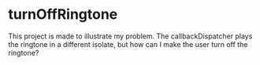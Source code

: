 # turnOffRingtone

This project is made to illustrate my problem. 
The callbackDispatcher plays the ringtone in a different isolate, but how can I make the user turn off the ringtone?
